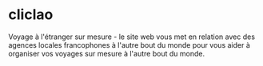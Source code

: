 # cliclao
Voyage à l'étranger sur mesure - le site web vous met en relation avec des agences locales francophones à l'autre bout du monde pour vous aider à organiser vos voyages sur mesure à l'autre bout du monde. 
